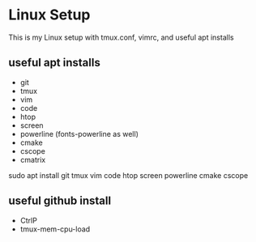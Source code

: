 # Linux Setup

This is my Linux setup with tmux.conf, vimrc, and useful apt installs

## useful apt installs

* git
* tmux
* vim
* code
* htop
* screen
* powerline (fonts-powerline as well)
* cmake
* cscope
* cmatrix

sudo apt install git tmux vim code htop screen powerline cmake cscope

## useful github install

* CtrlP
* tmux-mem-cpu-load
